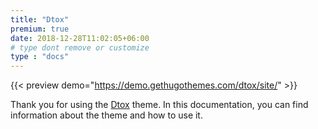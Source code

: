 ```yaml
---
title: "Dtox"
premium: true
date: 2018-12-28T11:02:05+06:00 
# type dont remove or customize
type : "docs"
---
```


{{< preview demo="https://demo.gethugothemes.com/dtox/site/" >}}

Thank you for using the [Dtox](https://gethugothemes.com/themes/dtox-hugo/) theme. In this documentation, you can find information about the theme and how to use it.
